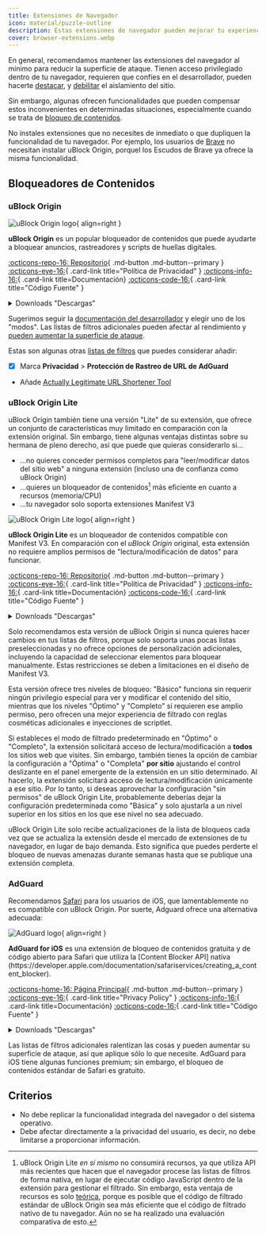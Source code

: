 ```yaml
---
title: Extensiones de Navegador
icon: material/puzzle-outline
description: Estas extensiones de navegador pueden mejorar tu experiencia de navegación y proteger tu privacidad.
cover: browser-extensions.webp
---
```


En general, recomendamos mantener las extensiones del navegador al mínimo para reducir la superficie de ataque. Tienen acceso privilegiado dentro de tu navegador, requieren que confíes en el desarrollador, pueden hacerte [destacar](https://en.wikipedia.org/wiki/Device_fingerprint#Browser_fingerprint), y [debilitar](https://groups.google.com/a/chromium.org/g/chromium-extensions/c/0ei-UCHNm34/m/lDaXwQhzBAAJ) el aislamiento del sitio.

Sin embargo, algunas ofrecen funcionalidades que pueden compensar estos inconvenientes en determinadas situaciones, especialmente cuando se trata de [bloqueo de contenidos](basics/common-threats.md#mass-surveillance-programs).

No instales extensiones que no necesites de inmediato o que dupliquen la funcionalidad de tu navegador. Por ejemplo, los usuarios de [Brave](desktop-browsers.md#brave) no necesitan instalar uBlock Origin, porquel los Escudos de Brave ya ofrece la misma funcionalidad.

## Bloqueadores de Contenidos

### uBlock Origin

<div class="admonition recommendation" markdown>

![uBlock Origin logo](assets/img/browsers/ublock_origin.svg){ align=right }

**uBlock Origin** es un popular bloqueador de contenidos que puede ayudarte a bloquear anuncios, rastreadores y scripts de huellas digitales.

[:octicons-repo-16: Repositorio](https://github.com/gorhill/uBlock#readme){ .md-button .md-button--primary }
[:octicons-eye-16:](https://github.com/gorhill/uBlock/wiki/Privacy-policy){ .card-link title="Política de Privacidad" }
[:octicons-info-16:](https://github.com/gorhill/uBlock/wiki){ .card-link title=Documentación}
[:octicons-code-16:](https://github.com/gorhill/uBlock){ .card-link title="Código Fuente" }

<details class="downloads" markdown>
<summary>Downloads "Descargas"</summary>

- [:simple-firefoxbrowser: Firefox](https://addons.mozilla.org/firefox/addon/ublock-origin)
- [:simple-googlechrome: Chrome](https://chrome.google.com/webstore/detail/ublock-origin/cjpalhdlnbpafiamejdnhcphjbkeiagm)
- [:simple-microsoftedge: Edge](https://microsoftedge.microsoft.com/addons/detail/ublock-origin/odfafepnkmbhccpbejgmiehpchacaeak)

</details>

</div>

Sugerimos seguir la [documentación del desarrollador](https://github.com/gorhill/uBlock/wiki/Blocking-mode) y elegir uno de los "modos". Las listas de filtros adicionales pueden afectar al rendimiento y [pueden aumentar la superficie de ataque](https://portswigger.net/research/ublock-i-exfiltrate-exploiting-ad-blockers-with-css).

Estas son algunas otras [listas de filtros](https://github.com/gorhill/uBlock/wiki/Dashboard:-Filter-lists) que puedes considerar añadir:

- [x] Marca **Privacidad** > **Protección de Rastreo de URL de AdGuard**
- Añade [Actually Legitimate URL Shortener Tool](https://raw.githubusercontent.com/DandelionSprout/adfilt/master/LegitimateURLShortener.txt)

### uBlock Origin Lite

uBlock Origin también tiene una versión "Lite" de su extensión, que ofrece un conjunto de características muy limitado en comparación con la extensión original. Sin embargo, tiene algunas ventajas distintas sobre su hermana de pleno derecho, así que puede que quieras considerarlo si...

- ...no quieres conceder permisos completos para "leer/modificar datos del sitio web" a ninguna extensión (incluso una de confianza como uBlock Origin)
- ...quieres un bloqueador de contenidos[^1] más eficiente en cuanto a recursos (memoria/CPU)
- ...tu navegador solo soporta extensiones Manifest V3

<div class="admonition recommendation" markdown>

![uBlock Origin Lite logo](assets/img/browsers/ublock_origin_lite.svg){ align=right }

**uBlock Origin Lite** es un bloqueador de contenidos compatible con Manifest V3. En comparación con el _uBlock Origin_ original, esta extensión no requiere amplios permisos de "lectura/modificación de datos" para funcionar.

[:octicons-repo-16: Repositorio](https://github.com/uBlockOrigin/uBOL-home#readme){ .md-button .md-button--primary }
[:octicons-eye-16:](https://github.com/gorhill/uBlock/wiki/Privacy-policy){ .card-link title="Política de Privacidad" }
[:octicons-info-16:](https://github.com/uBlockOrigin/uBOL-home/wiki){ .card-link title=Documentación}
[:octicons-code-16:](https://github.com/gorhill/uBlock/tree/master/platform/mv3){ .card-link title="Código Fuente" }

<details class="downloads" markdown>
<summary>Downloads "Descargas"</summary>

- [:simple-firefoxbrowser: Firefox](https://addons.mozilla.org/addon/ublock-origin-lite)
- [:simple-googlechrome: Chrome](https://chrome.google.com/webstore/detail/ublock-origin-lite/ddkjiahejlhfcafbddmgiahcphecmpfh)

</details>

</div>

Solo recomendamos esta versión de uBlock Origin si nunca quieres hacer cambios en tus listas de filtros, porque solo soporta unas pocas listas preseleccionadas y no ofrece opciones de personalización adicionales, incluyendo la capacidad de seleccionar elementos para bloquear manualmente. Estas restricciones se deben a limitaciones en el diseño de Manifest V3.

Esta versión ofrece tres niveles de bloqueo: "Básico" funciona sin requerir ningún privilegio especial para ver y modificar el contenido del sitio, mientras que los niveles "Óptimo" y "Completo" sí requieren ese amplio permiso, pero ofrecen una mejor experiencia de filtrado con reglas cosméticas adicionales e inyecciones de scriptlet.

Si estableces el modo de filtrado predeterminado en "Óptimo" o "Completo", la extensión solicitará acceso de lectura/modificación a **todos** los sitios web que visites. Sin embargo, también tienes la opción de cambiar la configuración a "Óptima" o "Completa" **por sitio** ajustando el control deslizante en el panel emergente de la extensión en un sitio determinado. Al hacerlo, la extensión solicitará acceso de lectura/modificación únicamente a ese sitio. Por lo tanto, si deseas aprovechar la configuración "sin permisos" de uBlock Origin Lite, probablemente deberías dejar la configuración predeterminada como "Básica" y solo ajustarla a un nivel superior en los sitios en los que ese nivel no sea adecuado.

uBlock Origin Lite solo recibe actualizaciones de la lista de bloqueos cada vez que se actualiza la extensión desde el mercado de extensiones de tu navegador, en lugar de bajo demanda. Esto significa que puedes perderte el bloqueo de nuevas amenazas durante semanas hasta que se publique una extensión completa.

### AdGuard

Recomendamos [Safari](mobile-browsers.md#safari) para los usuarios de iOS, que lamentablemente no es compatible con uBlock Origin. Por suerte, Adguard ofrece una alternativa adecuada:

<div class="admonition recommendation" markdown>

![AdGuard logo](assets/img/browsers/adguard.svg){ align=right }

**AdGuard for iOS** es una extensión de bloqueo de contenidos gratuita y de código abierto para Safari que utiliza la [Content Blocker API] nativa (https\://developer.apple.com/documentation/safariservices/creating_a_content_blocker).

[:octicons-home-16: Página Principal](https://adguard.com/en/adguard-ios/overview.html){ .md-button .md-button--primary }
[:octicons-eye-16:](https://adguard.com/privacy/ios.html){ .card-link title="Privacy Policy" }
[:octicons-info-16:](https://kb.adguard.com/ios){ .card-link title=Documentación}
[:octicons-code-16:](https://github.com/AdguardTeam/AdguardForiOS){ .card-link title="Código Fuente" }

<details class="downloads" markdown>
<summary>Downloads "Descargas"</summary>

- [:simple-appstore: App Store](https://apps.apple.com/app/id1047223162)

</details>

</div>

Las listas de filtros adicionales ralentizan las cosas y pueden aumentar su superficie de ataque, así que aplique sólo lo que necesite. AdGuard para iOS tiene algunas funciones premium; sin embargo, el bloqueo de contenidos estándar de Safari es gratuito.

## Criterios

- No debe replicar la funcionalidad integrada del navegador o del sistema operativo.
- Debe afectar directamente a la privacidad del usuario, es decir, no debe limitarse a proporcionar información.

[^1]: uBlock Origin Lite _en sí mismo_ no consumirá recursos, ya que utiliza API más recientes que hacen que el navegador procese las listas de filtros de forma nativa, en lugar de ejecutar código JavaScript dentro de la extensión para gestionar el filtrado. Sin embargo, esta ventaja de recursos es solo [teórica](https://github.com/uBlockOrigin/uBOL-home/wiki/Frequently-asked-questions-\(FAQ\)#is-ubol-more-efficient-cpu--and-memory-wise-than-ubo), porque es posible que el código de filtrado estándar de uBlock Origin sea más eficiente que el código de filtrado nativo de tu navegador. Aún no se ha realizado una evaluación comparativa de esto.
